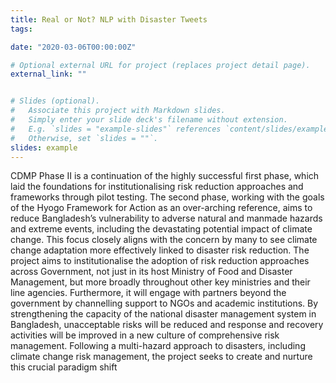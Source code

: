 ```yaml
---
title: Real or Not? NLP with Disaster Tweets
tags:

date: "2020-03-06T00:00:00Z"

# Optional external URL for project (replaces project detail page).
external_link: ""


# Slides (optional).
#   Associate this project with Markdown slides.
#   Simply enter your slide deck's filename without extension.
#   E.g. `slides = "example-slides"` references `content/slides/example-slides.md`.
#   Otherwise, set `slides = ""`.
slides: example
---
```


CDMP Phase II is a continuation of the highly successful first phase, which laid the foundations for institutionalising risk reduction approaches and frameworks through pilot testing. The second phase, working with the goals of the Hyogo Framework for Action as an over-arching reference, aims to reduce Bangladesh’s vulnerability to adverse natural and manmade hazards and extreme events, including the devastating potential impact of climate change. This focus closely aligns with the concern by many to see climate change adaptation more effectively linked to disaster risk reduction. The project aims to institutionalise the adoption of risk reduction approaches across Government, not just in its host Ministry of Food and Disaster Management, but more broadly throughout other key ministries and their line agencies. Furthermore, it will engage with partners beyond the government by channelling support to NGOs and academic institutions. By strengthening the capacity of the national disaster management system in Bangladesh, unacceptable risks will be reduced and response and recovery activities will be improved in a new culture of comprehensive risk management. Following a multi-hazard approach to disasters, including climate change risk management, the project seeks to create and nurture this crucial paradigm shift


